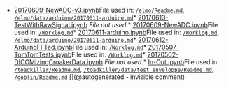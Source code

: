 * [20170609-NewADC-v3.ipynb](/elmo/data/20170609-NewADC-v3.ipynb)File used in: [`/elmo/Readme.md`](/elmo/Readme.md), [`/elmo/data/arduino/20170611-arduino.md`](/elmo/data/arduino/20170611-arduino.md)* [20170613-TestWithRawSignal.ipynb](/elmo/data/20170613-TestWithRawSignal.ipynb) _File not used._* [20170609-NewADC.ipynb](/elmo/data/20170609-NewADC.ipynb)File used in: [`/Worklog.md`](/Worklog.md)* [20170611-arduino.ipynb](/elmo/data/arduino/20170611-arduino.ipynb)File used in: [`/Worklog.md`](/Worklog.md), [`/elmo/data/arduino/20170611-arduino.md`](/elmo/data/arduino/20170611-arduino.md)* [20170612-ArduinoFFTed.ipynb](/elmo/data/arduinoffset/20170612-ArduinoFFTed.ipynb)File used in: [`/Worklog.md`](/Worklog.md)* [20170507-TomTomTests.ipynb](/tomtom/20170507-TomTomTests.ipynb)File used in: [`/Worklog.md`](/Worklog.md)* [20170502-DICOMizingCroakerData.ipynb](/croaker/data/20161217/20170502-DICOMizingCroakerData.ipynb) _File not used._* [In-Out.ipynb](/toadkiller/data/test_enveloppe/In-Out.ipynb)File used in: [`/toadkiller/Readme.md`](/toadkiller/Readme.md), [`/toadkiller/data/test_enveloppe/Readme.md`](/toadkiller/data/test_enveloppe/Readme.md), [`/goblin/Readme.md`](/goblin/Readme.md)
[](@autogenerated - invisible comment)